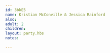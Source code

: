```yaml
---
id: 3bkE5
name: Kristian McConville & Jessica Rainford
also:
adult: 2
children:
layout: party.hbs
notes:

---
```

